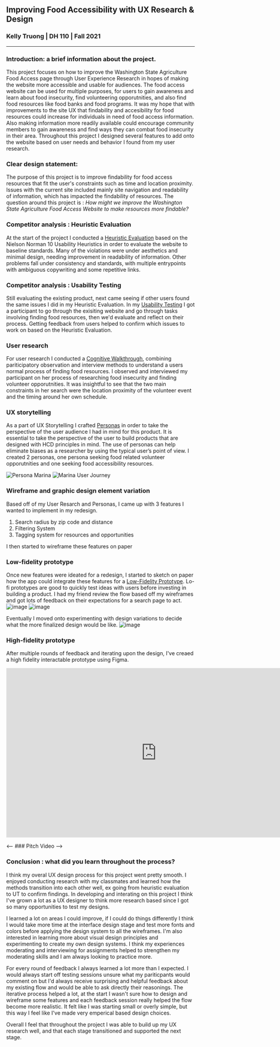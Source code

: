 ## Improving Food Accessibility with UX Research & Design
### Kelly Truong | DH 110 | Fall 2021
---

### Introduction: a brief information about the project. 
This project focuses on how to improve the Washington State Agriculture Food Access page through User Experience Research in hopes of making the website more accessible and usable for audiences. The food access website can be used for multiple purposes, for users to gain awareness and learn about food insecurity, find volunteering opporutnities, and also find food resources like food banks and food programs. It was my hope that with improvements to the site UX that findability and accesibility for food resources could increase for individuals in need of food access information. Also making information more readily available could encourage community members to gain awareness and find ways they can combat food insecurity in their area. Throughout this project I designed several features to add onto the website based on user needs and behavior I found from my user research.

### Clear design statement: 
The purpose of this project is to improve findability for food access resources that fit the user's constraints such as time and location proximity. Issues with the current site included mainly site navigation and readability of information, which has impacted the findability of resources. The question around this project is : <i> How might we improve the Washington State Agriculture Food Access Website to make resources more findable? </i> 

### Competitor analysis : Heuristic Evaluation
At the start of the project I conducted a <a href='https://github.com/ktruong1999/DH110-2021F/blob/main/a01/assignment01.md'>Heuristic Evaluation</a> based on the Nielson Norman 10 Usability Heuristics in order to evaluate the website to baseline standards. Many of the violations were under aesthetics and minimal design, needing improvement in readability of information. Other problems fall under consistency and standards, with multiple entrypoints with ambiguous copywriting and some repetitive links. 

### Competitor analysis : Usability Testing
Still evaluating the existing product, next came seeing if other users found the same issues I did in my Heuristic Evaluation. In my <a href='https://github.com/ktruong1999/DH110-2021F/blob/main/a02/assignment02.md'>Usability Testing</a> I got a participant to go through the exisiting website and go through tasks involving finding food resources, then we'd evaluate and reflect on their process. Getting feedback from users helped to confirm which issues to work on based on the Heuristic Evaluation.

### User research 
For user research I conducted a <a href='https://github.com/ktruong1999/DH110-2021F/blob/main/a03/assignment03.md'>Cognitive Walkthrough</a>, combining pariticipatory observation and interview methods to understand a users normal process of finding food resources. I observed and interviewed my participant on her process of researching food insecurity and finding volunteer opporutnities. It was insightful to see that the two main constraints in her search were the location proximity of the volunteer event and the timing around her own schedule. 

### UX storytelling
As a part of UX Storytelling I crafted <a href='https://github.com/ktruong1999/DH110-2021F/blob/main/a04/assignment04.md'>Personas</a> in order to take the perspective of the user audience I had in mind for this product. It is essential to take the perspective of the user to build products that are designed with HCD principles in mind. The use of personas can help eliminate biases as a researcher by using the typical user’s point of view. I created 2 personas, one persona seeking food related volunteer opporutnities and one seeking food accessibility resources.

![Persona Marina](https://user-images.githubusercontent.com/68669305/143954217-63afb0d1-ac5a-407b-88ac-0db98dd606c8.png)
![Marina User Journey](https://user-images.githubusercontent.com/68669305/143954230-0dab967d-d9b5-4c32-bdce-a42d431dc928.png)

### Wireframe and graphic design element variation
Based off of my User Resarch and Personas, I came up with 3 features I wanted to implement in my redesign.
<ol>
 <li>Search radius by zip code and distance</li>
 <li>Filtering System</li>
 <li>Tagging system for resources and opportunities</li>
</ol> 
I then started to wireframe these features on paper

### Low-fidelity prototype
Once new features were ideated for a redesign, I started to sketch on paper how the app could integrate these features for a <a href='https://github.com/ktruong1999/DH110-2021F/blob/main/a05/assignment05.md'>Low-Fidelity Prototype</a>. Lo-fi prototypes are good to quickly test ideas with users before investing in building a product. I had my friend review the flow based off my wireframes and got lots of feedback on their expectations for a search page to act.
![image](https://user-images.githubusercontent.com/68669305/143956464-a53f41e0-6cf0-41c1-a6ed-255b347f1c84.png)
![image](https://user-images.githubusercontent.com/68669305/143956579-372766e0-5289-4583-9d77-ecf0757acd3d.png)

Eventually I moved onto experimenting with design variations to decide what the more finalized design would be like.
![image](https://user-images.githubusercontent.com/68669305/143969061-ba5a5099-7d3c-4337-904f-c7ac93a447be.png)

### High-fidelity prototype 
After multiple rounds of feedback and iterating upon the design, I've creaed a high fidelity interactable prototype using Figma.
<iframe style="border: 1px solid rgba(0, 0, 0, 0.1);" width="800" height="450" src="https://www.figma.com/embed?embed_host=share&url=https%3A%2F%2Fwww.figma.com%2Fproto%2FM6A7VZQyLYLIX6Ul7yVNxV%2FDH-110-figma-demo%3Fnode-id%3D232%253A284%26scaling%3Dscale-down%26page-id%3D8%253A16%26starting-point-node-id%3D268%253A127" allowfullscreen></iframe>

<-- ### Pitch Video -->


### Conclusion : what did you learn throughout the process?
I think my overal UX design process for this project went pretty smooth. I enjoyed conducting research with my classmates and learned how the methods transition into each other well, ex  going from heuristic evaluation to UT to confirm findings. In developing and interating on this project I think I've grown a lot as a UX designer to think more research based since I got so many opportunities to test my designs. 

I learned a lot on areas I could improve, if I could do things differently I think I would take more time at the interface design stage and test more fonts and colors before applying the design system to all the wireframes. I'm also interested in learning more about visual design principles and experimenting to create my own design systems. I think my experiences moderating and interviewing for assignments helped to strengthen my moderating skills and I am always looking to practice more.

For every round of feedback I always learned a lot more than I expected. I would always start off testing sessions unsure what my pariticpants would comment on but I'd always receive surprising and helpful feedback about my existing flow and would be able to ask directly their reasonings. The iterative process helped a lot, at the start I wasn't sure how to design and wireframe some features and each feedback session really helped the flow become more realistic. It felt like I was starting small or overly simple, but this way I feel like I've made very emperical based design choices.

Overall I feel that throughout the project I was able to build up my UX research well, and that each stage transitioned and supported the next stage. 
